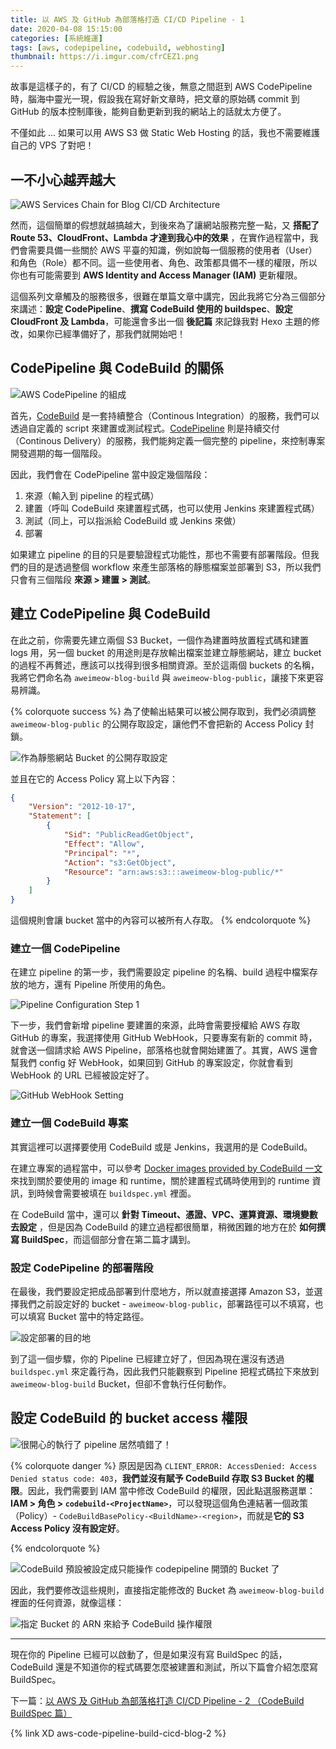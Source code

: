 ```yaml
---
title: 以 AWS 及 GitHub 為部落格打造 CI/CD Pipeline - 1
date: 2020-04-08 15:15:00
categories: [系統維運]
tags: [aws, codepipeline, codebuild, webhosting]
thumbnail: https://i.imgur.com/cfrCEZ1.png
---
```


故事是這樣子的，有了 CI/CD 的經驗之後，無意之間逛到 AWS CodePipeline 時，腦海中靈光一現，假設我在寫好新文章時，把文章的原始碼 commit 到 GitHub 的版本控制庫後，能夠自動更新到我的網站上的話就太方便了。

不僅如此 ... <!-- more -->如果可以用 AWS S3 做 Static Web Hosting 的話，我也不需要維護自己的 VPS 了對吧！

## 一不小心越弄越大

![AWS Services Chain for Blog CI/CD Architecture](https://i.imgur.com/cfrCEZ1.png)

然而，這個簡單的假想就越搞越大，到後來為了讓網站服務完整一點，又 **搭配了 Route 53、CloudFront、Lambda 才達到我心中的效果** ，在實作過程當中，我們會需要具備一些關於 AWS 平臺的知識，例如說每一個服務的使用者（User）和角色（Role）都不同。這一些使用者、角色、政策都具備不一樣的權限，所以你也有可能需要到 **AWS Identity and Access Manager (IAM)** 更新權限。

這個系列文章觸及的服務很多，很難在單篇文章中講完，因此我將它分為三個部分來講述：**設定 CodePipeline**、**撰寫 CodeBuild 使用的 buildspec**、**設定 CloudFront 及 Lambda**，可能還會多出一個 **後記篇** 來記錄我對 Hexo 主題的修改，如果你已經準備好了，那我們就開始吧！

## CodePipeline 與 CodeBuild 的關係

![AWS CodePipeline 的組成](https://i.imgur.com/FfQUH7D.png)

首先，[CodeBuild](https://aws.amazon.com/tw/codebuild/) 是一套持續整合（Continous Integration）的服務，我們可以透過自定義的 script 來建置或測試程式。[CodePipeline](https://aws.amazon.com/tw/codepipeline/) 則是持續交付（Continous Delivery）的服務，我們能夠定義一個完整的 pipeline，來控制專案開發週期的每一個階段。

因此，我們會在 CodePipeline 當中設定幾個階段：
1. 來源（輸入到 pipeline 的程式碼）
2. 建置（呼叫 CodeBuild 來建置程式碼，也可以使用 Jenkins 來建置程式碼）
3. 測試（同上，可以指派給 CodeBuild 或 Jenkins 來做）
4. 部署

如果建立 pipeline 的目的只是要驗證程式功能性，那也不需要有部署階段。但我們的目的是透過整個 workflow 來產生部落格的靜態檔案並部署到 S3，所以我們只會有三個階段 **來源 > 建置 > 測試**。

## 建立 CodePipeline 與 CodeBuild

在此之前，你需要先建立兩個 S3 Bucket，一個作為建置時放置程式碼和建置 logs 用，另一個 bucket 的用途則是存放輸出檔案並建立靜態網站，建立 bucket 的過程不再贅述，應該可以找得到很多相關資源。至於這兩個 buckets 的名稱，我將它們命名為 `aweimeow-blog-build` 與 `aweimeow-blog-public`，讓接下來更容易辨識。

{% colorquote success %}
為了使輸出結果可以被公開存取到，我們必須調整 `aweimeow-blog-public` 的公開存取設定，讓他們不會把新的 Access Policy 封鎖。

![作為靜態網站 Bucket 的公開存取設定](https://i.imgur.com/HxyZxdb.png)

並且在它的 Access Policy 寫上以下內容：

```json
{
    "Version": "2012-10-17",
    "Statement": [
        {
            "Sid": "PublicReadGetObject",
            "Effect": "Allow",
            "Principal": "*",
            "Action": "s3:GetObject",
            "Resource": "arn:aws:s3:::aweimeow-blog-public/*"
        }
    ]
}
```

這個規則會讓 bucket 當中的內容可以被所有人存取。
{% endcolorquote %}

### 建立一個 CodePipeline

在建立 pipeline 的第一步，我們需要設定 pipeline 的名稱、build 過程中檔案存放的地方，還有 Pipeline 所使用的角色。

![Pipeline Configuration Step 1](https://i.imgur.com/6fdv7FC.png)

下一步，我們會新增 pipeline 要建置的來源，此時會需要授權給 AWS 存取 GitHub 的專案，我選擇使用 GitHub WebHook，只要專案有新的 commit 時，就會送一個請求給 AWS Pipeline，部落格也就會開始建置了。其實，AWS 還會幫我們 config 好 WebHook，如果回到 GitHub 的專案設定，你就會看到 WebHook 的 URL 已經被設定好了。

![GitHub WebHook Setting](https://i.imgur.com/RtzhH5R.png)

### 建立一個 CodeBuild 專案

其實這裡可以選擇要使用 CodeBuild 或是 Jenkins，我選用的是 CodeBuild。

在建立專案的過程當中，可以參考 [Docker images provided by CodeBuild 一文](https://docs.aws.amazon.com/codebuild/latest/userguide/build-env-ref-available.html) 來找到關於要使用的 image 和 runtime，關於建置程式碼時使用到的 runtime 資訊，到時候會需要被填在 `buildspec.yml` 裡面。

在 CodeBuild 當中，還可以 **針對 Timeout、憑證、VPC、運算資源、環境變數去設定** ，但是因為 CodeBuild 的建立過程都很簡單，稍微困難的地方在於 **如何撰寫 BuildSpec**，而這個部分會在第二篇才講到。

### 設定 CodePipeline 的部署階段

在最後，我們要設定把成品部署到什麼地方，所以就直接選擇 Amazon S3，並選擇我們之前設定好的 bucket - `aweimeow-blog-public`，部署路徑可以不填寫，也可以填寫 Bucket 當中的特定路徑。

![設定部署的目的地](https://i.imgur.com/8HOQMIS.png)

到了這一個步驟，你的 Pipeline 已經建立好了，但因為現在還沒有透過 `buildspec.yml` 來定義行為，因此我們只能觀察到 Pipeline 把程式碼拉下來放到 `aweimeow-blog-build` Bucket，但卻不會執行任何動作。

## 設定 CodeBuild 的 bucket access 權限

![很開心的執行了 pipeline 居然噴錯了！](https://i.imgur.com/5iyxazb.png)

{% colorquote danger %}
原因是因為 `CLIENT_ERROR: AccessDenied: Access Denied status code: 403`，**我們並沒有賦予 CodeBuild 存取 S3 Bucket 的權限**。因此，我們需要到 IAM 當中修改 CodeBuild 的權限，因此點選服務選單：**IAM > 角色 > `codebuild-<ProjectName>`**，可以發現這個角色連結著一個政策（Policy）- `CodeBuildBasePolicy-<BuildName>-<region>`，而就是**它的 S3 Access Policy 沒有設定好**。

{% endcolorquote %}

![CodeBuild 預設被設定成只能操作 codepipeline 開頭的 Bucket 了](https://i.imgur.com/bnWxpBm.png)

因此，我們要修改這些規則，直接指定能修改的 Bucket 為 `aweimeow-blog-build` 裡面的任何資源，就像這樣：

![指定 Bucket 的 ARN 來給予 CodeBuild 操作權限](https://i.imgur.com/thetFSo.png)


<hr>

現在你的 Pipeline 已經可以啟動了，但是如果沒有寫 BuildSpec 的話，CodeBuild 還是不知道你的程式碼要怎麼被建置和測試，所以下篇會介紹怎麼寫 BuildSpec。

下一篇：[以 AWS 及 GitHub 為部落格打造 CI/CD Pipeline - 2 （CodeBuild BuildSpec 篇）](/aws-codepipeline-build-cicd-blog-2/)

{% link XD aws-code-pipeline-build-cicd-blog-2 %}
